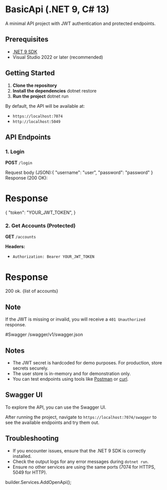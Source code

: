 # BasicApi (.NET 9, C# 13)

A minimal API project with JWT authentication and protected endpoints.

## Prerequisites

- [.NET 9 SDK](https://dotnet.microsoft.com/download)
- Visual Studio 2022 or later (recommended)

## Getting Started

1. **Clone the repository**
2. **Install the dependencies**
dotnet restore
4. **Run the project**
dotnet run

By default, the API will be available at:
   - `https://localhost:7074`
   - `http://localhost:5049`

## API Endpoints

### 1. Login

**POST** `/login`

Request body (JSON):{
  "username": "user",
  "password": "password"
}
Response (200 OK):

# Response
{
  "token": "YOUR_JWT_TOKEN",
}
### 2. Get Accounts (Protected)

**GET** `/accounts`

**Headers:**
- `Authorization: Bearer YOUR_JWT_TOKEN`

# Response
200 ok.
{list of accounts}
## Note
If the JWT is missing or invalid, you will receive a `401 Unauthorized` response.

#Swagger
/swagger/v1/swagger.json

## Notes

- The JWT secret is hardcoded for demo purposes. For production, store secrets securely.
- The user store is in-memory and for demonstration only.
- You can test endpoints using tools like [Postman](https://www.postman.com/) or [curl](https://curl.se/).

## Swagger UI

To explore the API, you can use the Swagger UI.

After running the project, navigate to `https://localhost:7074/swagger` to see the available endpoints and try them out.

## Troubleshooting

- If you encounter issues, ensure that the .NET 9 SDK is correctly installed.
- Check the output logs for any error messages during `dotnet run`.
- Ensure no other services are using the same ports (7074 for HTTPS, 5049 for HTTP).


builder.Services.AddOpenApi();


